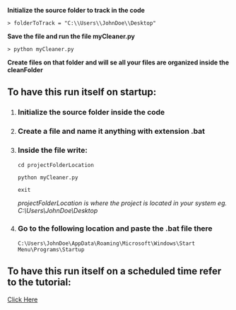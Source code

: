 **Initialize the source folder to track in the code**

`> folderToTrack = "C:\\Users\\JohnDoe\\Desktop"`

**Save the file and run the file myCleaner.py**

`> python myCleaner.py`

**Create files on that folder and will se all your files are organized inside the cleanFolder**

## To have this run itself on startup:

1. ### Initialize the source folder inside the code
2. ### Create a file and name it anything with extension .bat
3. ### Inside the file write:

    `cd projectFolderLocation `

    `python myCleaner.py`

    `exit`

    _projectFolderLocation is where the project is located in your system eg. C:\\Users\\JohnDoe\\Desktop_

4. ### Go to the following location and paste the .bat file there
    `C:\Users\JohnDoe\AppData\Roaming\Microsoft\Windows\Start Menu\Programs\Startup`

## To have this run itself on a scheduled time refer to the tutorial:

[Click Here](https://youtu.be/n2Cr_YRQk7o)

